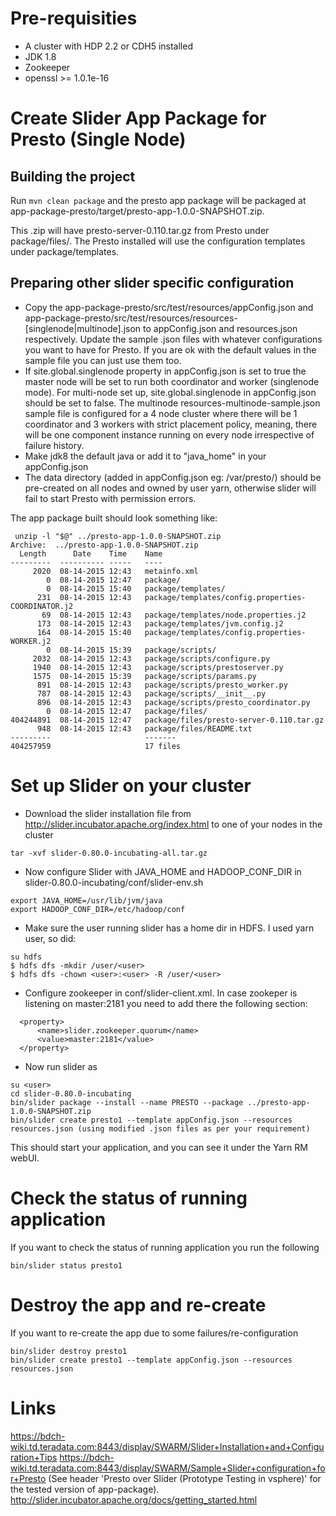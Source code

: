 # Pre-requisities

* A cluster with HDP 2.2 or CDH5 installed
* JDK 1.8 
* Zookeeper 
* openssl >= 1.0.1e-16

# Create Slider App Package for Presto (Single Node)

## Building the project

Run ```mvn clean package``` and the presto app package will be packaged at app-package-presto/target/presto-app-1.0.0-SNAPSHOT.zip.

This .zip will have presto-server-0.110.tar.gz from Presto under package/files/. The Presto installed will use the configuration templates under package/templates.

## Preparing other slider specific configuration

* Copy the app-package-presto/src/test/resources/appConfig.json and app-package-presto/src/test/resources/resources-[singlenode|multinode].json to appConfig.json and resources.json respectively. Update the sample .json files with whatever configurations you want to have for Presto. If you are ok with the default values in the sample file you can  just use them too.
* If site.global.singlenode property in appConfig.json is set to true the master node will be set to run both coordinator and worker (singlenode mode). For multi-node set up, site.global.singlenode in appConfig.json should be set to false. The multinode resources-multinode-sample.json sample file is configured for a 4 node cluster where there will be 1 coordinator and 3 workers with strict placement policy, meaning, there will be one component instance running on every node irrespective of failure history.
* Make jdk8 the default java or add it to "java_home" in your appConfig.json
* The data directory (added in appConfig.json eg: /var/presto/) should be pre-created on all nodes and owned by user yarn, otherwise slider will fail to start Presto with permission errors.

The app package built should look something like:

```
 unzip -l "$@" ../presto-app-1.0.0-SNAPSHOT.zip 
Archive:  ../presto-app-1.0.0-SNAPSHOT.zip
  Length      Date    Time    Name
---------  ---------- -----   ----
     2020  08-14-2015 12:43   metainfo.xml
        0  08-14-2015 12:47   package/
        0  08-14-2015 15:40   package/templates/
      231  08-14-2015 12:43   package/templates/config.properties-COORDINATOR.j2
       69  08-14-2015 12:43   package/templates/node.properties.j2
      173  08-14-2015 12:43   package/templates/jvm.config.j2
      164  08-14-2015 15:40   package/templates/config.properties-WORKER.j2
        0  08-14-2015 15:39   package/scripts/
     2032  08-14-2015 12:43   package/scripts/configure.py
     1940  08-14-2015 12:43   package/scripts/prestoserver.py
     1575  08-14-2015 15:39   package/scripts/params.py
      891  08-14-2015 12:43   package/scripts/presto_worker.py
      787  08-14-2015 12:43   package/scripts/__init__.py
      896  08-14-2015 12:43   package/scripts/presto_coordinator.py
        0  08-14-2015 12:47   package/files/
404244891  08-14-2015 12:47   package/files/presto-server-0.110.tar.gz
      948  08-14-2015 12:43   package/files/README.txt
---------                     -------
404257959                     17 files
```

# Set up Slider on your cluster

* Download the slider installation file from http://slider.incubator.apache.org/index.html to one of your nodes in the cluster
```
tar -xvf slider-0.80.0-incubating-all.tar.gz
```
 
* Now configure Slider with JAVA_HOME and HADOOP_CONF_DIR in slider-0.80.0-incubating/conf/slider-env.sh
```
export JAVA_HOME=/usr/lib/jvm/java
export HADOOP_CONF_DIR=/etc/hadoop/conf
```
 
* Make sure the user running slider has a home dir in HDFS. I used yarn user, so did:
```
su hdfs
$ hdfs dfs -mkdir /user/<user>
$ hdfs dfs -chown <user>:<user> -R /user/<user>
```

* Configure zookeeper in conf/slider-client.xml. In case zookeper is listening on master:2181 you need to add there the following section:

```
  <property>
      <name>slider.zookeeper.quorum</name>
      <value>master:2181</value>
  </property>
```
 
* Now run slider as <user>
```
su <user>
cd slider-0.80.0-incubating
bin/slider package --install --name PRESTO --package ../presto-app-1.0.0-SNAPSHOT.zip
bin/slider create presto1 --template appConfig.json --resources resources.json (using modified .json files as per your requirement)
```

This should start your application, and you can see it under the Yarn RM webUI.

# Check the status of running application

If you want to check the status of running application you run the following

```
bin/slider status presto1
```

# Destroy the app and re-create

If you want to re-create the app due to some failures/re-configuration

```
bin/slider destroy presto1
bin/slider create presto1 --template appConfig.json --resources resources.json
```

# Links

https://bdch-wiki.td.teradata.com:8443/display/SWARM/Slider+Installation+and+Configuration+Tips
https://bdch-wiki.td.teradata.com:8443/display/SWARM/Sample+Slider+configuration+for+Presto (See header 'Presto over Slider (Prototype Testing in vsphere)' for the tested version of app-package).
http://slider.incubator.apache.org/docs/getting_started.html
